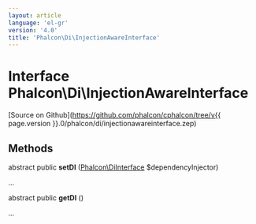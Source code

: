 ```yaml
---
layout: article
language: 'el-gr'
version: '4.0'
title: 'Phalcon\Di\InjectionAwareInterface'
---
```

# Interface **Phalcon\Di\InjectionAwareInterface**

[Source on Github](https://github.com/phalcon/cphalcon/tree/v{{ page.version }}.0/phalcon/di/injectionawareinterface.zep)

## Methods

abstract public **setDI** ([Phalcon\DiInterface](Phalcon_DiInterface) $dependencyInjector)

...

abstract public **getDI** ()

...
